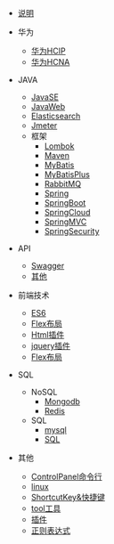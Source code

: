 <!-- 设置页面侧边栏 -->
 <!-- # _sidebar.md文件 -->
* [说明](README.md)
* 华为
   * [华为HCIP](typora笔记\华为\华为HCIP.md) 
   * [华为HCNA](typora笔记\华为\华为HCNA.md) 

* JAVA
   * [JavaSE](typora笔记/Java/java%20SE.md) 
   * [JavaWeb](typora笔记\Java\java%20web.md) 
   * [Elasticsearch](typora笔记\Java\Elasticsearch.md) 
   * [Jmeter](typora笔记\Java\Jmeter.md) 
   * 框架
      * [Lombok](typora笔记\Java\框架\Maven.md) 
      * [Maven](typora笔记\Java\框架\Maven.md) 
      * [MyBatis](typora笔记\Java\框架\MyBatis.md) 
      * [MyBatisPlus](typora笔记\Java\框架\MyBatisPlus.md) 
      * [RabbitMQ](typora笔记\Java\框架\RabbitMQ.md) 
      * [Spring](typora笔记\Java\框架\Spring.md) 
      * [SpringBoot](typora笔记\Java\框架\SpringBoot.md) 
      * [SpringCloud](typora笔记\Java\框架\SpringCloud.md) 
      * [SpringMVC](typora笔记\Java\框架\SpringMVC.md) 
      * [SpringSecurity](typora笔记\Java\框架\SpringSecurity.md) 

* API
   * [Swagger](typora笔记\API\Swagger.md) 
   * [其他](typora笔记\API\其他.md) 

<!-- 前端技术 -->

* 前端技术
   * [ES6](typora笔记\前端\ES6.md) 
   * [Flex布局](typora笔记\前端\Flex布局.md) 
   * [Html插件](typora笔记\前端\Html插件.md) 
   * [jquery插件](typora笔记\前端\jquery插件.md) 
   * [Flex布局](typora笔记\前端\Flex布局.md) 

* SQL
   * NoSQL
      * [Mongodb](typora笔记\SQL\NoSQL\Mongodb.md)
      * [Redis](typora笔记\SQL\NoSQL\Redis.md)
   * SQL
      * [mysql](typora笔记\SQL\mysql.md)
      * [SQL](typora笔记\SQL\SQL.md)
* 其他
   * [ControlPanel命令行](typora笔记\ControlPanel命令行.md)
   * [linux](typora笔记\linux.md)
   * [ShortcutKey&快捷键](typora笔记\ShortcutKey&快捷键.md)
   * [tool工具](typora笔记\tool工具.md)
   * [插件](typora笔记\插件.md)
   * [正则表达式](typora笔记\正则表达式.md)




